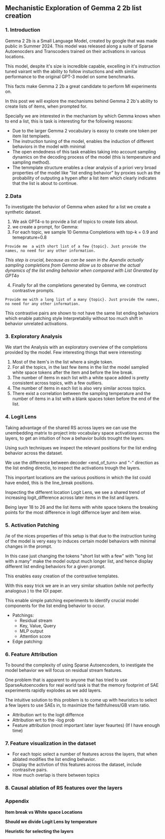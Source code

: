 ## Mechanistic Exploration of Gemma 2 2b list creation


### 1. Introduction
Gemma 2 2b is a Small Language Model, created by google that was made public in Summer 2024. This model was released along a suite of Sparse Autoenocders and Transcoders trained on their activations in various locations.


This model, despite it's size is incredible capable, excelling in it's instruction tuned vairant with the ability to follow instuctions and with similar performance to the original GPT-3 model on some benchmarks.


This facts make Gemma 2 2b a great candidate to perform MI experiments on.

In this post we will explore the mechanisms behind Gemma 2 2b's ability to create lists of items, when prompted for.

Specially we are interested in the mechanism by which Gemma knows when to end a list, this is task is interesting for the following reasons:

- Due to the larger Gemma 2 vocabulary is eassy to create one token per item list templaets.
- The instruction tuning of the model, enables the induction of different behaviors in the model with minimal 
- The open endedness of this task enables taking into account sampling dynamics on the decoding process of the model (this is temperature and sampling method).
- The temmplate structure enables a clear analysis of a priori very broad properties of the model like "list ending behavior" by proxies such as the probability of outputing a hypen after a list item which clearly indicates that the list is about to continue.



### 2.Data

To investigate the behavior of Gemma when asked for a list we create a synthetic dataset.


1) We ask GPT4-o to provide a list of topics to create lists about.
2) we create a prompt, for Gemma:
3) For each topic, we sample 10 Gemma Completions with top-k = 0.9 and temeprature=0.8

```
Provide me  a with short list of a few {topic}. Just provide the names, no need for any other information.

```
*This step is crucial, because as can be seen in the Apendix actually sampling completions from Gemma allow us to observe the actual dynamics of the list ending behavior when compared with List Gnerated by GPT4o*

4) Finally for all the completions generated by Gemma, we construct contrastive prompts.

```
Provide me with a long list of a many {topic}. Just provide the names, no need for any other information.
```
This contrastive pairs are shown to not have the same list ending behaviors which enable patching style Interpretabiliy without too much shift in behavior unrelated activations.



### 3. Exploratory Analysis

We start the Analysis with an exploratory overview of the completions provided by the model.
Few interesting things that were interesting:
1) Most of the item's in the list where a single token.
2) For all the topics, in the last few items in the list the model sampled white space tokens after the item and before the line break.
3) The number of items in each list with a white space added is pretty consistent across topics, with a few outliers.
4) The number of items in each list is also very similar across topics.
5) There exist a correlation between the sampling temperature and the number of items in a list with a blank spaces token before the end of the list.



### 4. Logit Lens


Taking advantage of the shared RS across layers we can use the unembedding matrix to project into vocabulary space activations across the layers, to get an intuition of how a behavior builds trought the layers.



Using such techniques we inspect the relevant positions for the list ending behavior across the dataset.

We use the difference between decoder <end_of_turn> and "-" direction as the list ending directio, to inspect the activations trough the layers.

This important locations are the various positions in which the list could have ended, this is the line_break positions.

Inspecting the different location Logit Lens, we see a shared trend of increasing logit_difference across later items in the list and layers.

Being layer 18 to 26 and the list items with white space tokens the breaking points for the most difference in logit differnce layer and item wise.









### 5. Activation Patching

/ie of the nices properties of this setup is that due to the instruction tuning of the model is very easy to induces certain model behaviors with minimal changes in the prompt.


In this case just changing the tokens "short list with a few" with "long list with a many" make the model output much longer list, and hence display different list ending behaviors for a given prompt.


This enables easy creation of the contrastive templates.



With this easy trick we are in an very similar situation (while not perfectly analogous ) to the IOI paper.

This enable simple patching experiments to identify crucial model components for the list ending behavior to occur.

- Patchings:
    - Residual stream
    - Key, Value, Query
    - MLP output
    - Attention score
- Edge patching:




### 6. Feature Attribution

To bound the complexity of using Sparse Autoencoders, to inestigate the model behavior we will focus on residual stream features.

One problem that is apparent to anyone that has tried to use SparseAutoencoders for real world task is that the memory footprint of SAE experiments rapidly explodes as we add layers.

The intuitive solution to this problem is to come up with heuristics to select a few layers to use SAEs in, to maximize the faithfulness/GB vram ratio.


- Attribution wrt to the logit differnce
- Attribution wrt to the -log prob
- Feature attribution (most important later layer feaurtes) (If I have enough time)




### 7. Feature visualization in the dataset

- For each topic select a number of features across the layers, that when ablated modifies the list ending behavior.
- Display the activtion of this features across the dataset, include contrasitve pairs.
- How much overlap is there between topics



### 8. Causal ablation of RS features over the layers


### Appendix


**Item break vs White space Locations**

**Should we divide Logit Lens by temperature**

**Heuristic for selecting the layers**


